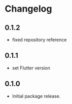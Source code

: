 # Changelog

## 0.1.2

* fixed repository reference

## 0.1.1

* set Flutter version

## 0.1.0

- Initial package release.
